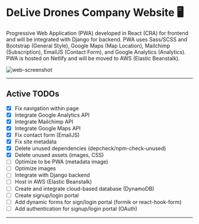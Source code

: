 # DeLive Drones Company Website :desktop_computer:

Progressive Web Application (PWA) developed in React (CRA) for frontend and will be integrated with Django for backend. PWA uses Sass/SCSS and Bootstrap (General Style), Google Maps (Map Location), Mailchimp (Subscription), EmailJS (Contact Form), and Google Analytics (Analytics). PWA is hosted on Netlify and will be moved to AWS (Elastic Beanstalk).

![web-screenshot](https://user-images.githubusercontent.com/50670255/76828895-53944e00-67f8-11ea-903a-eb38e4736ba5.png)

---

## Active TODOs

- [x] Fix navigation within page
- [x] Integrate Google Analytics API
- [x] Integrate Mailchimp API
- [x] Integrate Google Maps API
- [x] Fix contact form (EmailJS)
- [x] Fix site metadata
- [x] Delete unused dependencies (depcheck/npm-check-unused)
- [x] Delete unused assets (images, CSS)
- [ ] Optimize to be PWA (metadata image)
- [ ] Optimize images
- [ ] Integrate with Django backend
- [ ] Host in AWS (Elastic Beanstalk)
- [ ] Create and integrate cloud-based database (DynamoDB)
- [ ] Create signup/login portal
- [ ] Add dynamic forms for sign/login portal (formik or react-hook-form)
- [ ] Add authentication for signup/login portal (OAuth)

---
